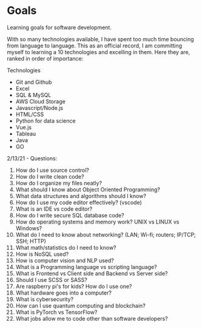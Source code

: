 # Goals
Learning goals for software development.

With so many technologies available, I have spent too much time bouncing from language to language. This as an official record, I am committing myself to learning a 10 technologies and excelling in them. Here they are, ranked in order of importance:

Technologies
- Git and Github
- Excel
- SQL & MySQL
- AWS Cloud Storage
- Javascript/Node.js
- HTML/CSS
- Python for data science
- Vue.js
- Tableau
- Java
- GO

2/13/21 - Questions:
1. How do I use source control?
2. How do I write clean code?
3. How do I organize my files neatly?
4. What should I know about Object Oriented Programming?
5. What data structures and algorithms should I know?
6. How do I use my code editor effectively? (vscode)
7. What is an IDE vs code editor?
8. How do I write secure SQL database code?
9. How do operating systems and memory work? UNIX vs LINUX vs Windows?
10. What do I need to know about networking? (LAN; Wi-fi; routers; IP/TCP; SSH; HTTP) 
11. What math/statistics do I need to know?
12. How is NoSQL used?
13. How is computer vision and NLP used?
14. What is a Programming language vs scripting language?
15. What is Frontend vs Client side and Backend vs Server side?
16. Should I use SCSS or SASS?
17. Are raspberry pi's for kids? How do I use one?
18. What hardware goes into a computer?
19. What is cybersecurity?
20. How can I use quantum computing and blockchain?
21. What is PyTorch vs TensorFlow?
22. What jobs allow me to code other than software developers?

